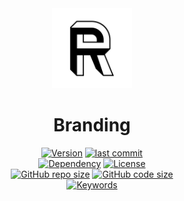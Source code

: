 <div align="center">
	<a href="https://github.com/grmpf/branding#readme">
		<img src="https://github.com/grmpf/branding/raw/master/img/R_1_544_r.png" height="128" />
		</a>
</div>
<h1 align="center">Branding</h1>

<div align="center">

[![Version](https://img.shields.io/github/package-json/v/grmpf/branding?styleXY=for-the-badge&labelColor=gray)](#readme)
[![last commit](https://img.shields.io/github/last-commit/grmpf/branding?styleXY=for-the-badge&labelColor=gray)](https://github.com/grmpf/branding/commits/master)  
[![Dependency](https://img.shields.io/librariesio/github/grmpf/branding?styleXY=for-the-badge&labelColor=gray)](https://github.com/grmpf/branding/blob/master/package.json)
[![License](https://img.shields.io/github/package-json/license/grmpf/branding?styleXY=for-the-badge&labelColor=gray)](#readme)  
[![GitHub repo size](https://img.shields.io/github/repo-size/grmpf/branding?styleXY=for-the-badge&labelColor=gray)](#readme)
[![GitHub code size](https://img.shields.io/github/languages/code-size/grmpf/branding?styleXY=for-the-badge&labelColor=gray)](#readme)  
[![Keywords](https://img.shields.io/github/package-json/keywords/grmpf/branding?styleXY=for-the-badge&labelColor=gray)](#readme)  

</div>
